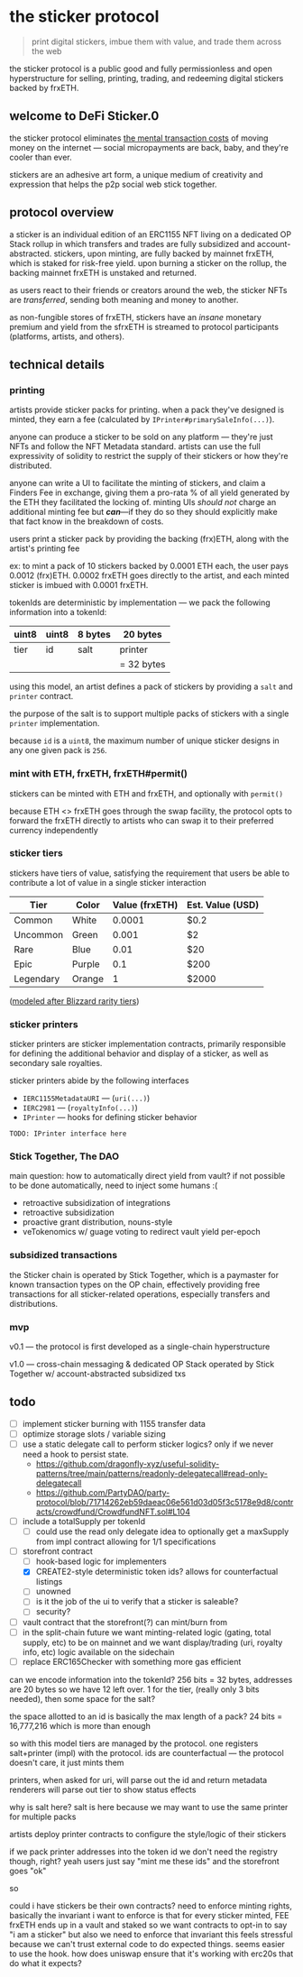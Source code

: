 # the sticker protocol

> print digital stickers, imbue them with value, and trade them across the web

the sticker protocol is a public good and fully permissionless and open hyperstructure for selling, printing, trading, and redeeming digital stickers backed by frxETH.

## welcome to DeFi Sticker.0

the sticker protocol eliminates [the mental transaction costs](https://nakamotoinstitute.org/micropayments-and-mental-transaction-costs/) of moving money on the internet — social micropayments are back, baby, and they're cooler than ever.

stickers are an adhesive art form, a unique medium of creativity and expression that helps the p2p social web stick together.

## protocol overview

a sticker is an individual edition of an ERC1155 NFT living on a dedicated OP Stack rollup in which transfers and trades are fully subsidized and account-abstracted. stickers, upon minting, are fully backed by mainnet frxETH, which is staked for risk-free yield. upon burning a sticker on the rollup, the backing mainnet frxETH is unstaked and returned.

as users react to their friends or creators around the web, the sticker NFTs are _transferred_, sending both meaning and money to another.

as non-fungible stores of frxETH, stickers have an _insane_ monetary premium and yield from the sfrxETH is streamed to protocol participants (platforms, artists, and others).

## technical details

### printing

artists provide sticker packs for printing. when a pack they've designed is minted, they earn a fee (calculated by `IPrinter#primarySaleInfo(...)`).

anyone can produce a sticker to be sold on any platform — they're just NFTs and follow the NFT Metadata standard. artists can use the full expressivity of solidity to restrict the supply of their stickers or how they're distributed.

anyone can write a UI to facilitate the minting of stickers, and claim a Finders Fee in exchange, giving them a pro-rata % of all yield generated by the ETH they facilitated the locking of. minting UIs *should not* charge an additional minting fee but ***can***—if they do so they should explicitly make that fact know in the breakdown of costs.

users print a sticker pack by providing the backing (frx)ETH, along with the artist's printing fee

ex: to mint a pack of 10 stickers backed by 0.0001 ETH each, the user pays 0.0012 (frx)ETH. 0.0002 frxETH goes directly to the artist, and each minted sticker is imbued with 0.0001 frxETH.

tokenIds are deterministic by implementation — we pack the following information into a tokenId:

| uint8 | uint8 | 8 bytes | 20 bytes |
|---|---|---|---|
| tier | id | salt | printer |
| | | | = 32 bytes |

using this model, an artist defines a pack of stickers by providing a `salt` and `printer` contract.

the purpose of the salt is to support multiple packs of stickers with a single `printer` implementation.

because `id` is a `uint8`, the maximum number of unique sticker designs in any one given pack is `256`.

### mint with ETH, frxETH, frxETH#permit()

stickers can be minted with ETH and frxETH, and optionally with `permit()`

because ETH <> frxETH goes through the swap facility, the protocol opts to forward the frxETH directly to artists who can swap it to their preferred currency independently

### sticker tiers

stickers have tiers of value, satisfying the requirement that users be able to contribute a lot of value in a single sticker interaction

| Tier | Color | Value (frxETH) | Est. Value (USD) |
| --- | --- | --- | --- |
| Common | White | 0.0001 | $0.2 |
| Uncommon | Green | 0.001 | $2 |
| Rare | Blue | 0.01 | $20 |
| Epic | Purple | 0.1 | $200 |
| Legendary | Orange | 1 | $2000 |

([modeled after Blizzard rarity tiers](https://wowpedia.fandom.com/wiki/Quality))

### sticker printers

sticker printers are sticker implementation contracts, primarily responsible for defining the additional behavior and display of a sticker, as well as secondary sale royalties.

sticker printers abide by the following interfaces
- `IERC1155MetadataURI` — (`uri(...)`)
- `IERC2981` — (`royaltyInfo(...)`)
- `IPrinter` — hooks for defining sticker behavior

```solidity
TODO: IPrinter interface here
```


### Stick Together, The DAO

main question: how to automatically direct yield from vault?
if not possible to be done automatically, need to inject some humans :(

- retroactive subsidization of integrations
- retroactive subsidization
- proactive grant distribution, nouns-style
- veTokenomics w/ guage voting to redirect vault yield per-epoch


### subsidized transactions

the Sticker chain is operated by Stick Together, which is a paymaster for known transaction types on the OP chain, effectively providing free transactions for all sticker-related operations, especially transfers and distributions.

### mvp

v0.1 — the protocol is first developed as a single-chain hyperstructure

v1.0 — cross-chain messaging & dedicated OP Stack operated by Stick Together w/ account-abstracted subsidized txs

## todo

- [ ] implement sticker burning with 1155 transfer data
- [ ] optimize storage slots / variable sizing
- [ ] use a static delegate call to perform sticker logics? only if we never need a hook to persist state.
  - https://github.com/dragonfly-xyz/useful-solidity-patterns/tree/main/patterns/readonly-delegatecall#read-only-delegatecall
  - https://github.com/PartyDAO/party-protocol/blob/71714262eb59daeac06e561d03d05f3c5178e9d8/contracts/crowdfund/CrowdfundNFT.sol#L104
- [ ] include a totalSupply per tokenId
  - [ ] could use the read only delegate idea to optionally get a maxSupply from impl contract allowing for 1/1 specifications
- [ ] storefront contract
  - [ ] hook-based logic for implementers
  - [x] CREATE2-style deterministic token ids? allows for counterfactual listings
  - [ ] unowned
  - [ ] is it the job of the ui to verify that a sticker is saleable?
  - [ ] security?
- [ ] vault contract that the storefront(?) can mint/burn from
- [ ] in the split-chain future we want minting-related logic (gating, total supply, etc) to be on mainnet and we want display/trading (uri, royalty info, etc) logic available on the sidechain
- [ ] replace ERC165Checker with something more gas efficient

can we encode information into the tokenId? 256 bits = 32 bytes, addresses are 20 bytes
so we have 12 left over. 1 for the tier, (really only 3 bits needed), then some space for the salt?

the space allotted to an id is basically the max length of a pack? 24 bits = 16,777,216 which is more than enough

so with this model tiers are managed by the protocol.
one registers salt+printer (impl) with the protocol.
ids are counterfactual — the protocol doesn't care, it just mints them

printers, when asked for uri, will parse out the id and return metadata
renderers will parse out tier to show status effects

why is salt here? salt is here because we may want to use the same printer for multiple packs

artists deploy printer contracts to configure the style/logic of their stickers



if we pack printer addresses into the token id we don't need the registry though, right?
yeah users just say "mint me these ids" and the storefront goes "ok"

so

could i have stickers be their own contracts? need to enforce minting rights, basically
the invariant i want to enforce is that for every sticker minted, FEE frxETH ends up in a vault and staked
so we want contracts to opt-in to say "i am a sticker" but also we need to enforce that invariant
this feels stressful because we can't trust external code to do expected things.
seems easier to use the hook. how does uniswap ensure that it's working with erc20s that do what it expects?

